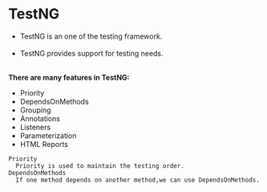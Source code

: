 # TestNG
<ul>
<li>TestNG is an one of the testing framework.</li><br>
<li>TestNG provides support for testing needs.</li><br>
</ul>
<b>There are many features in TestNG:</b><br>
  <ul><li> Priority</li>
  <li>DependsOnMethods</li>
  <li>Grouping</li>
  <li>Annotations</li>
  <li>Listeners</li>
  <li>Parameterization</li>
 <li>HTML Reports</li> 
    </ul>


    Priority
      Priority is used to maintain the testing order.
    DependsOnMethods
      If one method depends on another method,we can use DependsOnMethods.

